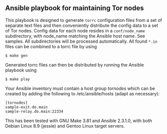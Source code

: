 ## Ansible playbook for maintaining Tor nodes

This playbook is designed to generate `torrc` configuration files from a set of separate text files and then conveniently distribute the config data to a set of Tor nodes. Config data for each node resides in a `conf/node_name` subdirectory, with node_name matching the Ansible host name. See samples. All subdirectories will be processed automatically. All found `*.in` files can be combined to a torrc file by using
```
$ make gen
```
Generated torrc files can then be distributed by running the Ansible playbook using
```
$ make play
```

Your Ansible inventory must contain a host group _tornodes_ which can be created by adding the following to /etc/ansible/hosts (adapt as necessary):
```
[tornodes]
sample-exit.do.main
sample-relay.do.main:22334
```

This has been tested with GNU Make 3.81 and Ansible 2.3.1.0, with both Debian Linux 8.9 (jessie) and Gentoo Linux target servers.

